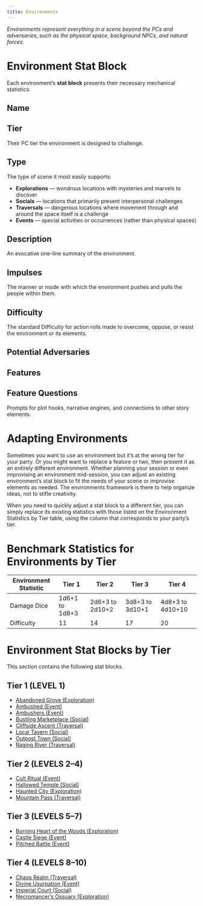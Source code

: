 ```yaml
---
title: Environments
---
```


*Environments represent everything in a scene beyond the PCs and adversaries, such as the physical space, background NPCs, and natural forces.*

# Environment Stat Block

Each environment’s **stat block** presents their necessary mechanical statistics:

## Name

## Tier

Their PC tier the environment is designed to challenge.

## Type

The type of scene it most easily supports:

- **Explorations** — wondrous locations with mysteries and marvels to discover
- **Socials** — locations that primarily present interpersonal challenges
- **Traversals** — dangerous locations where movement through and around the space itself is a challenge
- **Events** — special activities or occurrences (rather than physical spaces)

## Description

An evocative one-line summary of the environment.

## Impulses

The manner or mode with which the environment pushes and pulls the people within them.

## Difficulty

The standard Difficulty for action rolls made to overcome, oppose, or resist the environment or its elements.

## Potential Adversaries

## Features

## Feature Questions

Prompts for plot hooks, narrative engines, and connections to other story elements.

# Adapting Environments

Sometimes you want to use an environment but it’s at the wrong tier for your party. Or you might want to replace a feature or two, then present it as an entirely different environment. Whether planning your session or even improvising an environment mid-session, you can adjust an existing environment’s stat block to fit the needs of your scene or improvise elements as needed. The environments framework is there to help organize ideas, not to stifle creativity.

When you need to quickly adjust a stat block to a different tier, you can simply replace its existing statistics with those listed on the Environment Statistics by Tier table, using the column that corresponds to your party’s tier.

# Benchmark Statistics for Environments by Tier

| **Environment Statistic** | **Tier 1**         | **Tier 2**          | **Tier 3**          | **Tier 4**           |
| --------------------- | -------------- | --------------- | --------------- | ---------------- |
| Damage Dice           | 1d6+1 to 1d8+3 | 2d6+3 to 2d10+2 | 3d8+3 to 3d10+1 | 4d8+3 to 4d10+10 |
| Difficulty            | 11             | 14              | 17              | 20               |

# Environment Stat Blocks by Tier

This section contains the following stat blocks.

## Tier 1 (LEVEL 1)

- [Abandoned Grove (Exploration)](Abandoned%20Grove.md)
- [Ambushed (Event)](Ambushed.md)
- [Ambushers (Event)](Ambushers.md)
- [Bustling Marketplace (Social)](Bustling%20Marketplace.md)
- [Cliffside Ascent (Traversal)](Cliffside%20Ascent.md)
- [Local Tavern (Social)](Local%20Tavern.md)
- [Outpost Town (Social)](Outpost%20Town.md)
- [Raging River (Traversal)](Raging%20River.md)

## Tier 2 (LEVELS 2–4)

- [Cult Ritual (Event)](Cult%20Ritual.md)
- [Hallowed Temple (Social)](Hallowed%20Temple.md)
- [Haunted City (Exploration)](Haunted%20City.md)
- [Mountain Pass (Traversal)](Mountain%20Pass.md)

## Tier 3 (LEVELS 5–7)

- [Burning Heart of the Woods (Exploration)](Burning%20Heart%20of%20the%20Woods.md)
- [Castle Siege (Event)](Castle%20Siege.md)
- [Pitched Battle (Event)](Pitched%20Battle.md)

## Tier 4 (LEVELS 8–10)

- [Chaos Realm (Traversal)](Chaos%20Realm.md)
- [Divine Usurpation (Event)](Divine%20Usurpation.md)
- [Imperial Court (Social)](Imperial%20Court.md)
- [Necromancer’s Ossuary (Exploration)](Necromancers%20Ossuary.md)
